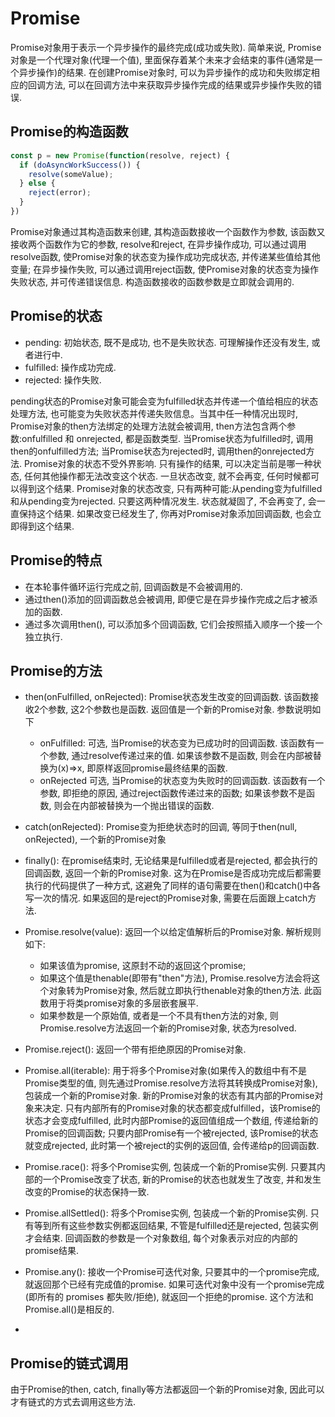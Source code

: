 # Promise
Promise对象用于表示一个异步操作的最终完成(成功或失败). 简单来说, Promise对象是一个代理对象(代理一个值), 里面保存着某个未来才会结束的事件(通常是一个异步操作)的结果. 在创建Promise对象时, 可以为异步操作的成功和失败绑定相应的回调方法, 可以在回调方法中来获取异步操作完成的结果或异步操作失败的错误. 

## Promise的构造函数

```javascript
const p = new Promise(function(resolve, reject) {
  if (doAsyncWorkSuccess()) {
    resolve(someValue);
  } else {
    reject(error);
  }
})
```

Promise对象通过其构造函数来创建, 其构造函数接收一个函数作为参数, 该函数又接收两个函数作为它的参数, resolve和reject, 在异步操作成功, 可以通过调用resolve函数, 使Promise对象的状态变为操作成功完成状态, 并传递某些值给其他变量; 在异步操作失败, 可以通过调用reject函数, 使Promise对象的状态变为操作失败状态, 并可传递错误信息. 构造函数接收的函数参数是立即就会调用的.

## Promise的状态

* pending: 初始状态, 既不是成功, 也不是失败状态. 可理解操作还没有发生, 或者进行中.
* fulfilled: 操作成功完成. 
* rejected: 操作失败. 

pending状态的Promise对象可能会变为fulfilled状态并传递一个值给相应的状态处理方法, 也可能变为失败状态并传递失败信息。当其中任一种情况出现时, Promise对象的then方法绑定的处理方法就会被调用, then方法包含两个参数:onfulfilled 和 onrejected, 都是函数类型. 当Promise状态为fulfilled时, 调用then的onfulfilled方法; 当Promise状态为rejected时, 调用then的onrejected方法. Promise对象的状态不受外界影响. 只有操作的结果, 可以决定当前是哪一种状态, 任何其他操作都无法改变这个状态. 一旦状态改变, 就不会再变, 任何时候都可以得到这个结果. Promise对象的状态改变, 只有两种可能:从pending变为fulfilled和从pending变为rejected. 只要这两种情况发生. 状态就凝固了, 不会再变了, 会一直保持这个结果. 如果改变已经发生了, 你再对Promise对象添加回调函数, 也会立即得到这个结果. 

## Promise的特点

* 在本轮事件循环运行完成之前, 回调函数是不会被调用的. 
* 通过then()添加的回调函数总会被调用, 即便它是在异步操作完成之后才被添加的函数. 
* 通过多次调用then(), 可以添加多个回调函数, 它们会按照插入顺序一个接一个独立执行. 

## Promise的方法

* then(onFulfilled, onRejected): Promise状态发生改变的回调函数. 该函数接收2个参数, 这2个参数也是函数. 返回值是一个新的Promise对象. 参数说明如下
  * onFulfilled: 可选, 当Promise的状态变为已成功时的回调函数. 该函数有一个参数, 通过resolve传递过来的值. 如果该参数不是函数, 则会在内部被替换为(x)=>x, 即原样返回promise最终结果的函数.
  * onRejected 可选, 当Promise的状态变为失败时的回调函数. 该函数有一个参数, 即拒绝的原因, 通过reject函数传递过来的函数; 如果该参数不是函数, 则会在内部被替换为一个抛出错误的函数.

* catch(onRejected): Promise变为拒绝状态时的回调, 等同于then(null, onRejected), 一个新的Promise对象
* finally(): 在promise结束时, 无论结果是fulfilled或者是rejected, 都会执行的回调函数, 返回一个新的Promise对象. 这为在Promise是否成功完成后都需要执行的代码提供了一种方式, 这避免了同样的语句需要在then()和catch()中各写一次的情况. 如果返回的是reject的Promise对象, 需要在后面跟上catch方法. 
* Promise.resolve(value): 返回一个以给定值解析后的Promise对象. 解析规则如下: 
  * 如果该值为promise, 这原封不动的返回这个promise; 
  * 如果这个值是thenable(即带有"then"方法), Promise.resolve方法会将这个对象转为Promise对象, 然后就立即执行thenable对象的then方法. 此函数用于将类promise对象的多层嵌套展平.
  * 如果参数是一个原始值, 或者是一个不具有then方法的对象, 则Promise.resolve方法返回一个新的Promise对象, 状态为resolved.
* Promise.reject(): 返回一个带有拒绝原因的Promise对象. 
* Promise.all(iterable): 用于将多个Promise对象(如果传入的数组中有不是Promise类型的值, 则先通过Promise.resolve方法将其转换成Promise对象), 包装成一个新的Promise对象. 新的Promise对象的状态有其内部的Promise对象来决定. 只有内部所有的Promise对象的状态都变成fulfilled，该Promise的状态才会变成fulfilled, 此时内部Promise的返回值组成一个数组, 传递给新的Promise的回调函数; 只要内部Promise有一个被rejected, 该Promise的状态就变成rejected, 此时第一个被reject的实例的返回值, 会传递给p的回调函数.
* Promise.race(): 将多个Promise实例, 包装成一个新的Promise实例. 只要其内部的一个Promise改变了状态, 新的Promise的状态也就发生了改变, 并和发生改变的Promise的状态保持一致.
* Promise.allSettled(): 将多个Promise实例, 包装成一个新的Promise实例. 只有等到所有这些参数实例都返回结果, 不管是fulfilled还是rejected, 包装实例才会结束. 回调函数的参数是一个对象数组, 每个对象表示对应的内部的promise结果.
* Promise.any(): 接收一个Promise可迭代对象, 只要其中的一个promise完成, 就返回那个已经有完成值的promise. 如果可迭代对象中没有一个promise完成(即所有的 promises 都失败/拒绝), 就返回一个拒绝的promise. 这个方法和Promise.all()是相反的. 
* 

## Promise的链式调用

由于Promise的then, catch, finally等方法都返回一个新的Promise对象, 因此可以才有链式的方式去调用这些方法.


